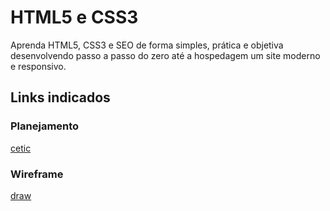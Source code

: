 # HTML5 e CSS3
Aprenda HTML5, CSS3 e SEO de forma simples, prática e objetiva desenvolvendo passo a passo do zero até a hospedagem um site
moderno e responsivo.
## Links indicados
### Planejamento
[cetic](https://www.cetic.br/)
### Wireframe
[draw](https://fonts.google.com/)
